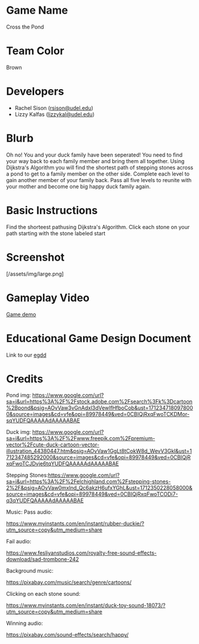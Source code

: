 # Game Name

Cross the Pond

# Team Color

Brown

# Developers

-   Rachel Sison (rsison@udel.edu)
-   Lizzy Kalfas (lizzykal@udel.edu)

# Blurb

Oh no! You and your duck family have been seperated! You need to find your way back to each family member and bring them all together. Using Dijkstra's Algorithm you will find the shortest path of stepping stones across a pond to get to a family member on the other side. Complete each level to gain another member of your family back. Pass all five levels to reunite with your mother and become one big happy duck family again.

# Basic Instructions

Find the shorteest pathusing Dijkstra's Algorithm. Click each stone on your path starting with the stone labeled start

# Screenshot

[/assets/img/large.png]

# Gameplay Video

[Game demo](https://www.youtube.com/watch?v=pC5k8cKE9ow)

# Educational Game Design Document

Link to our [egdd](docs/egdd.md)

# Credits

Pond img: https://www.google.com/url?sa=i&url=https%3A%2F%2Fstock.adobe.com%2Fsearch%3Fk%3Dcartoon%2Bpond&psig=AOvVaw3vGnAdxl3dVewlfHfboCob&ust=1712347180978000&source=images&cd=vfe&opi=89978449&ved=0CBIQjRxqFwoTCKDMor-sqYUDFQAAAAAdAAAAABAE

Duck img: https://www.google.com/url?sa=i&url=https%3A%2F%2Fwww.freepik.com%2Fpremium-vector%2Fcute-duck-cartoon-vector-illustration_44380447.htm&psig=AOvVaw1GgLt8tCokW8d_WevV3Gkl&ust=1712347485292000&source=images&cd=vfe&opi=89978449&ved=0CBIQjRxqFwoTCJDvje6tqYUDFQAAAAAdAAAAABAE

Stepping Stones:https://www.google.com/url?sa=i&url=https%3A%2F%2Felchighland.com%2Fstepping-stones-2%2F&psig=AOvVaw0mxlnd_Qc6akzH6ufxYGhL&ust=1712350228058000&source=images&cd=vfe&opi=89978449&ved=0CBIQjRxqFwoTCODi7-q3qYUDFQAAAAAdAAAAABAE

Music:
Pass audio:

https://www.myinstants.com/en/instant/rubber-duckie/?utm_source=copy&utm_medium=share 

Fail audio:

https://www.fesliyanstudios.com/royalty-free-sound-effects-download/sad-trombone-242

Background music:

https://pixabay.com/music/search/genre/cartoons/

Clicking on each stone sound:

https://www.myinstants.com/en/instant/duck-toy-sound-18073/?utm_source=copy&utm_medium=share 

Winning audio:

https://pixabay.com/sound-effects/search/happy/ 
